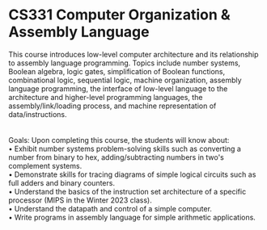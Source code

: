 # CS331  Computer Organization & Assembly Language
This course introduces low-level computer architecture and its relationship to assembly language
programming. Topics include number systems, Boolean algebra, logic gates, simplification of Boolean
functions, combinational logic, sequential logic, machine organization, assembly language programming, the
interface of low-level language to the architecture and higher-level programming languages, the
assembly/link/loading process, and machine representation of data/instructions.
<br /><br /><br />
Goals:
Upon completing this course, the students will know about:<br />
• Exhibit number systems problem-solving skills such as converting a number from binary to hex,
adding/subtracting numbers in two's complement systems.<br />
• Demonstrate skills for tracing diagrams of simple logical circuits such as full adders and binary
counters.<br />
• Understand the basics of the instruction set architecture of a specific processor (MIPS in the Winter
2023 class).<br />
• Understand the datapath and control of a simple computer.<br />
• Write programs in assembly language for simple arithmetic applications.

